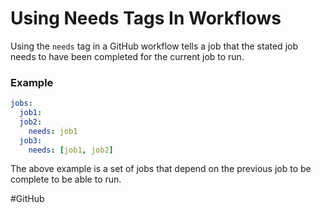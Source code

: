 # Using Needs Tags In Workflows

Using the `needs` tag in a GitHub workflow tells a job that the stated job needs to have been completed for the current job to run.

### Example

```yml
jobs:
  job1:
  job2:
    needs: job1
  job3:
    needs: [job1, job2]
```

The above example is a set of jobs that depend on the previous job to be complete to be able to run.

#GitHub 